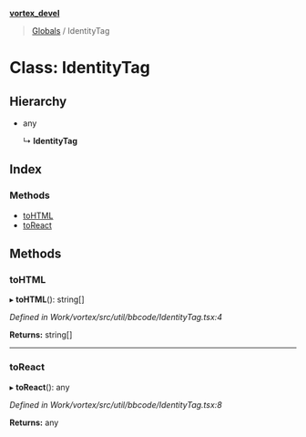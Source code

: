 **[vortex_devel](../README.md)**

> [Globals](../globals.md) / IdentityTag

# Class: IdentityTag

## Hierarchy

* any

  ↳ **IdentityTag**

## Index

### Methods

* [toHTML](identitytag.md#tohtml)
* [toReact](identitytag.md#toreact)

## Methods

### toHTML

▸ **toHTML**(): string[]

*Defined in Work/vortex/src/util/bbcode/IdentityTag.tsx:4*

**Returns:** string[]

___

### toReact

▸ **toReact**(): any

*Defined in Work/vortex/src/util/bbcode/IdentityTag.tsx:8*

**Returns:** any
